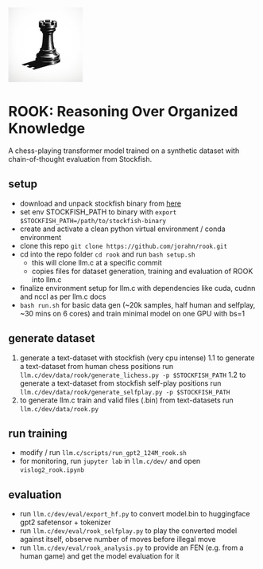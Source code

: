 <img src="logo.png" width="150" height="150">

# ROOK: Reasoning Over Organized Knowledge

A chess-playing transformer model trained on a synthetic dataset with chain-of-thought evaluation from Stockfish.

## setup
- download and unpack stockfish binary from [here](https://github.com/official-stockfish/Stockfish)
- set env STOCKFISH_PATH to binary with `export $STOCKFISH_PATH=/path/to/stockfish-binary`
- create and activate a clean python virtual environment / conda environment
- clone this repo `git clone https://github.com/jorahn/rook.git`
- cd into the repo folder `cd rook` and run `bash setup.sh`
  - this will clone llm.c at a specific commit
  - copies files for dataset generation, training and evaluation of ROOK into llm.c
- finalize environment setup for llm.c with dependencies like cuda, cudnn and nccl as per llm.c docs
- `bash run.sh` for basic data gen (~20k samples, half human and selfplay, ~30 mins on 6 cores) and train minimal model on one GPU with bs=1

## generate dataset
1. generate a text-dataset with stockfish (very cpu intense)
  1.1 to generate a text-dataset from human chess positions run `llm.c/dev/data/rook/generate_lichess.py -p $STOCKFISH_PATH`
  1.2 to generate a text-dataset from stockfish self-play positions run `llm.c/dev/data/rook/generate_selfplay.py -p $STOCKFISH_PATH`
2. to generate llm.c train and valid files (.bin) from text-datasets run `llm.c/dev/data/rook.py`

## run training
- modify / run `llm.c/scripts/run_gpt2_124M_rook.sh`
- for monitoring, run `jupyter lab` in `llm.c/dev/` and open `vislog2_rook.ipynb`

## evaluation
- run `llm.c/dev/eval/export_hf.py` to convert model.bin to huggingface gpt2 safetensor + tokenizer
- run `llm.c/dev/eval/rook_selfplay.py` to play the converted model against itself, observe number of moves before illegal move
- run `llm.c/dev/eval/rook_analysis.py` to provide an FEN (e.g. from a human game) and get the model evaluation for it

